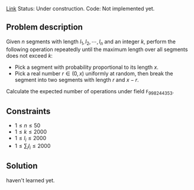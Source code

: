 [Link](https://codeforces.com/contest/1477/problem/F)
Status: Under construction.
Code: Not implemented yet.

## Problem description
Given $n$ segments with length $l_1,l_2,\cdots,l_n$ and an integer $k$, perform the following operation repeatedly until the maximum length over all segments does not exceed $k$:

- Pick a segment with probability proportional to its length $x$.
- Pick a real number $r\in (0,x)$ uniformly at random, then break the segment into two segments with length $r$ and $x-r$.

Calculate the expected number of operations under field $\mathtt{F}_{998244353}$.

## Constraints
- $1\le n\le 50$
- $1\le k\le 2000$
- $1\le l_i\le 2000$
- $1\le\sum_{i}l_i\le 2000$

## Solution
haven't learned yet.